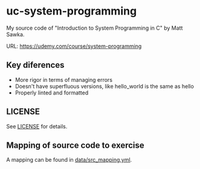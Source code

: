 # uc-system-programming

My source code of "Introduction to System Programming in C" by Matt Sawka.

URL: <https://udemy.com/course/system-programming>

## Key diferences
- More rigor in terms of managing errors
- Doesn't have superfluous versions, like hello\_world is the same as hello
- Properly linted and formatted

## LICENSE

See [LICENSE](LICENSE) for details.

## Mapping of source code to exercise

A mapping can be found in [data/src\_mapping.yml](data/src_mapping.yml).
